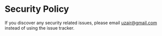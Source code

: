 # Security Policy

If you discover any security related issues, please email uzair@gmail.com instead of using the issue tracker.

